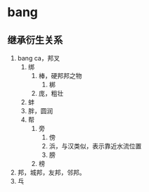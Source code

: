 # bang

## 继承衍生关系

1. bang ca，邦叉
   1. 绑
      1. 棒，硬邦邦之物
         1. 梆
      2. 庞，粗壮
   2. 蚌
   3. 胖，圆润
   4. 帮
      1. 旁
         1. 傍
         2. 浜，与汉类似，表示靠近水流位置
         3. 膀
      2. 榜
2. 邦，城邦，友邦，邻邦。
3. 乓








